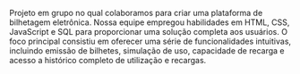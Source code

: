 Projeto em grupo no qual colaboramos para criar uma plataforma de bilhetagem eletrônica. Nossa equipe empregou habilidades em HTML, CSS, JavaScript e SQL para proporcionar uma solução completa aos usuários. O foco principal consistiu em oferecer uma série de funcionalidades intuitivas, incluindo emissão de bilhetes, simulação de uso, capacidade de recarga e acesso a histórico completo de utilização e recargas. 
